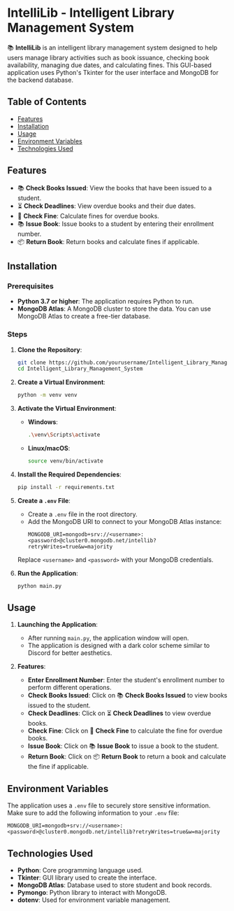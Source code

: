 # IntelliLib - Intelligent Library Management System

📚 **IntelliLib** is an intelligent library management system designed to help users manage library activities such as book issuance, checking book availability, managing due dates, and calculating fines. This GUI-based application uses Python's Tkinter for the user interface and MongoDB for the backend database.

## Table of Contents
- [Features](#features)
- [Installation](#installation)
- [Usage](#usage)
- [Environment Variables](#environment-variables)
- [Technologies Used](#technologies-used)

## Features
- 📚 **Check Books Issued**: View the books that have been issued to a student.
- ⏳ **Check Deadlines**: View overdue books and their due dates.
- 💸 **Check Fine**: Calculate fines for overdue books.
- 📚 **Issue Book**: Issue books to a student by entering their enrollment number.
- 📦 **Return Book**: Return books and calculate fines if applicable.

## Installation

### Prerequisites
- **Python 3.7 or higher**: The application requires Python to run.
- **MongoDB Atlas**: A MongoDB cluster to store the data. You can use MongoDB Atlas to create a free-tier database.

### Steps
1. **Clone the Repository**:
    ```sh
    git clone https://github.com/yourusername/Intelligent_Library_Management_System.git
    cd Intelligent_Library_Management_System
    ```

2. **Create a Virtual Environment**:
    ```sh
    python -m venv venv
    ```

3. **Activate the Virtual Environment**:
    - **Windows**:
      ```sh
      .\venv\Scripts\activate
      ```
    - **Linux/macOS**:
      ```sh
      source venv/bin/activate
      ```

4. **Install the Required Dependencies**:
    ```sh
    pip install -r requirements.txt
    ```

5. **Create a `.env` File**:
   - Create a `.env` file in the root directory.
   - Add the MongoDB URI to connect to your MongoDB Atlas instance:
     ```plaintext
     MONGODB_URI=mongodb+srv://<username>:<password>@cluster0.mongodb.net/intellib?retryWrites=true&w=majority
     ```
   Replace `<username>` and `<password>` with your MongoDB credentials.

6. **Run the Application**:
    ```sh
    python main.py
    ```

## Usage

1. **Launching the Application**:
    - After running `main.py`, the application window will open.
    - The application is designed with a dark color scheme similar to Discord for better aesthetics.

2. **Features**:
    - **Enter Enrollment Number**: Enter the student's enrollment number to perform different operations.
    - **Check Books Issued**: Click on 📚 **Check Books Issued** to view books issued to the student.
    - **Check Deadlines**: Click on ⏳ **Check Deadlines** to view overdue books.
    - **Check Fine**: Click on 💸 **Check Fine** to calculate the fine for overdue books.
    - **Issue Book**: Click on 📚 **Issue Book** to issue a book to the student.
    - **Return Book**: Click on 📦 **Return Book** to return a book and calculate the fine if applicable.

## Environment Variables

The application uses a `.env` file to securely store sensitive information. Make sure to add the following information to your `.env` file:

```plaintext
MONGODB_URI=mongodb+srv://<username>:<password>@cluster0.mongodb.net/intellib?retryWrites=true&w=majority
```

## Technologies Used
- **Python**: Core programming language used.
- **Tkinter**: GUI library used to create the interface.
- **MongoDB Atlas**: Database used to store student and book records.
- **Pymongo**: Python library to interact with MongoDB.
- **dotenv**: Used for environment variable management.

